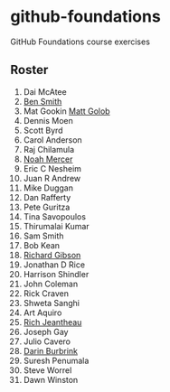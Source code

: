 # github-foundations
GitHub Foundations course exercises
## Roster
1. Dai McAtee
1. [Ben Smith](ben_smith.md)
1. Mat Gookin
[Matt Golob](Matt_Golob.md)
1. Dennis Moen
1. Scott Byrd
1. Carol Anderson
1. Raj Chilamula
1. [Noah Mercer](noah_mercer.md)
1. Eric C Nesheim
1. Juan R Andrew
1. Mike Duggan
1. Dan Rafferty
1. Pete Guritza
1. Tina Savopoulos
1. Thirumalai Kumar
1. Sam Smith
1. Bob Kean
1. [Richard Gibson](richard_gibson.md)
1. Jonathan D Rice
1. Harrison Shindler
1. John Coleman
1. Rick Craven
1. Shweta Sanghi
1. Art Aquiro
1. [Rich Jeantheau](rich_jeantheau.md)
1. Joseph Gay
1. Julio Cavero
1. [Darin Burbrink](darin_burbrink.md)
1. Suresh Penumala
1. Steve Worrel
1. Dawn Winston
